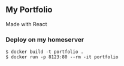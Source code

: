 ## My Portfolio
Made with React

### Deploy on my homeserver

```
$ docker build -t portfolio .
$ docker run -p 8123:80 --rm -it portfolio
```
